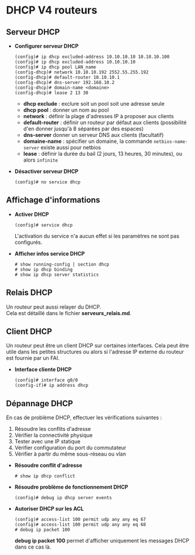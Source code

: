# DHCP V4 routeurs

## Serveur DHCP

* **Configurer serveur DHCP**
	```
	(config)# ip dhcp excluded-address 10.10.10.10 10.10.10.100
	(config)# ip dhcp excluded-address 10.10.10.10
	(config)# ip dhcp pool LAN_name
	(config-dhcp)# network 10.10.10.192 2552.55.255.192
	(config-dhcp)# default-router 10.10.10.1
	(config-dhcp)# dns-server 192.168.10.2
	(config-dhcp)# domain-name <domaine>
	(config-dhcp)# lease 2 13 30
	```
	* **dhcp exclude** : exclure soit un pool soit une adresse seule  
	* **dhcp pool** : donner un nom au pool
	* **network** : définir la plage d'adresses IP à proposer aux clients
	* **default-router** : définir un routeur par défaut aux clients (possibilité d'en donner jusqu'à 8 séparées par des espaces)
	* **dns-server** donner un serveur DNS aux clients (facultatif)
	* **domaine-name** : spécifier un domaine, la commande ```netbios-name-server``` existe aussi pour netbios
	* **lease** : définir la durée du bail (2 jours, 13 heures, 30 minutes), ou alors ```infinite```

* **Désactiver serveur DHCP**
	```
	(config)# no service dhcp
	```

## Affichage d'informations

* **Activer DHCP**
	```
	(config)# service dhcp
	```
	L'activation du service n'a aucun effet si les paramètres ne sont pas configurés.

* **Afficher infos service DHCP**
	```
	# show running-config | section dhcp
	# show ip dhcp binding
	# show ip dhcp server statistics
	```

## Relais DHCP

Un routeur peut aussi relayer du DHCP.  
Cela est détaillé dans le fichier **serveurs_relais.md**.

## Client DHCP

Un routeur peut être un client DHCP sur certaines interfaces. Cela peut être utile dans les petites structures ou alors si l'adresse IP externe du routeur est fournie par un FAI.

* **Interface cliente DHCP**
	```
	(config)# interface g0/0
	(config-if)# ip address dhcp
	```

## Dépannage DHCP

En cas de problème DHCP, effectuer les vérifications suivantes :

1. Résoudre les conflits d'adresse
2. Vérifier la connectivité physique
3. Tester avec une IP statique
4. Vérifier configuration du port du commutateur
5. Vérifier à partir du même sous-réseau ou vlan

* **Résoudre conflit d'adresse**
	```
	# show ip dhcp conflict
	```

* **Résoudre problème de fonctionnement DHCP**
	```
	(config)# debug ip dhcp server events
	```

* **Autoriser DHCP sur les ACL**
	```
	(config)# access-list 100 permit udp any any eq 67
	(config)# access-list 100 permit udp any any eq 68
	# debug ip packet 100
	```
	**debug ip packet 100** permet d'afficher uniquement les messages DHCP dans ce cas là.